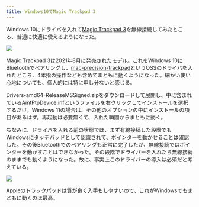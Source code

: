 ```yaml
---
title: Windows10でMagic Trackpad 3
---
```

Windows 10にドライバを入れて[Magic Trackpad 3](https://www.amazon.co.jp/dp/B09BTT6FJ9)を無線接続してみたところ、普通に快適に使えるようになった。

![](https://lh3.googleusercontent.com/z_89BIFhA--RmF2oOkuFmmryfKTg1mFEK1PX9H1rYB8Ae7ovSTIK9JUas9wCod7nKa4p87RN3i_2eJy3SDi4fiFsZ2zMgKMGWx3EvTUzM0f4yt9o-LlWGVHa16fyIGNJCC2LoLeK0pI-3_dF1GRlTQvBKGzjn7wCuVJoCKLW4d6VwJ4Z2f2_tRtbE7Gc8w)

Magic Trackpad 3は2021年8月に発売されたモデル。これをWindows 10にBluetoothでペアリングし、[mac-precision-trackpad](https://github.com/imbushuo/mac-precision-touchpad)というOSSのドライバを入れたところ、4本指の操作なども含めてまともに動くようになった。細かい使い心地についても、個人的には特に申し分ないと感じる。

Drivers-amd64-ReleaseMSSigned.zipをダウンロードして展開し、中に含まれているAmtPtpDevice.infというファイルを右クリックしてインストールを選択するだけ。Windows 11の場合は、その他のオプションの中にインストールの項目があるはず。再起動は必要無くて、入れた瞬間からまともに動く。

ちなみに、ドライバを入れる前の状態では、まず有線接続した段階でもWindowsにタッチパッドとして認識されて、ポインターを動かせることは確認した。その後Bluetoothでのペアリングも正常に完了したが、無線接続ではポインターを動かすことはできなかった。その段階でドライバーを入れたら無線接続のままでも動くようになった。故に、事実上このドライバーの導入は必須だと考えている。

![](https://lh6.googleusercontent.com/yiFFSonWNNwkL2S3TYlX4X_J53zpfZggntnjD5jy_AWOnGsftPnNfT3LBUmTqePn3jFZfEnx9ByVIg90GOYGi0V-V9vrqzeSV2mPNS_VIVqKYtKwiYTmbD_0f7faJiTepfj15dO31ajOt2Px7SqvItz2MCinpkym--7W49rNMU-b0_h3vPAJ7WrF_EUNfg)

Appleのトラックパッドは質が良く入手もしやすいので、これがWindowsでもまともに動くのは最高。
